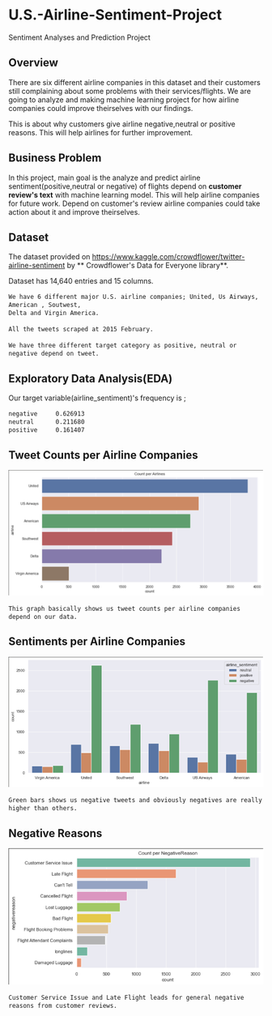 # U.S.-Airline-Sentiment-Project
Sentiment Analyses and Prediction Project

## Overview 

There are six different airline companies in this dataset and their customers still complaining about some problems with their services/flights. We are going to  analyze and making machine learning project for how airline companies could improve theirselves with our findings.

This is about why customers give airline negative,neutral or positive reasons. This will help airlines for further improvement.

## Business Problem

In this project, main goal is the analyze and predict airline sentiment(positive,neutral or negative) of flights depend on **customer review's text** with machine learning model. This will help airline companies for future work. Depend on customer's review airline companies could take action about it and improve theirselves.

## Dataset

The dataset provided on https://www.kaggle.com/crowdflower/twitter-airline-sentiment by ** Crowdflower's Data for Everyone library**.

Dataset has 14,640 entries and 15 columns.

    We have 6 different major U.S. airline companies; United, Us Airways, American , Soutwest,
    Delta and Virgin America.
    
    All the tweets scraped at 2015 February.
    
    We have three different target category as positive, neutral or negative depend on tweet.
    
    
## Exploratory Data Analysis(EDA)

Our target variable(airline_sentiment)'s frequency is ;

    negative     0.626913
    neutral      0.211680
    positive     0.161407
    
## Tweet Counts per Airline Companies

![Tweet Counts](./pictures/count.png)

    This graph basically shows us tweet counts per airline companies depend on our data.
    

## Sentiments per Airline Companies

![Sentiment](./pictures/sentiment.png)

    Green bars shows us negative tweets and obviously negatives are really higher than others.
    
## Negative Reasons

![NegReason](./pictures/negReason.png)

    Customer Service Issue and Late Flight leads for general negative reasons from customer reviews.
